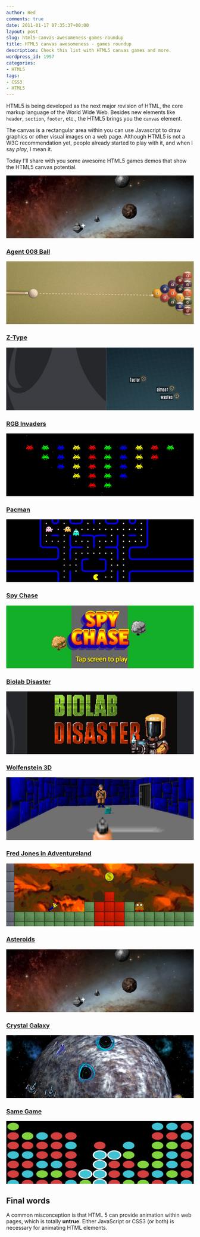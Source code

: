 ```yaml
---
author: Red
comments: true
date: 2011-01-17 07:35:37+00:00
layout: post
slug: html5-canvas-awesomeness-games-roundup
title: HTML5 canvas awesomeness - games roundup
description: Check this list with HTML5 canvas games and more.
wordpress_id: 1997
categories:
- HTML5
tags:
- CSS3
- HTML5
---
```


HTML5 is being developed as the next major revision of HTML, the core markup language of the World Wide Web. Besides new elements like `header`, `section`, `footer`, etc., the HTML5 brings you the `canvas` element. 

The canvas is a rectangular area within you can use Javascript to draw graphics or other visual images on a web page. Although HTML5 is not a W3C recommendation yet, people already started to play with it, and when I say _play_, I mean it. 

Today I'll share with you some awesome HTML5 games demos that show the HTML5 canvas potential.

![Asteroids canvas game](/wp-content/uploads/2011/01/asteroids.jpg)

<!-- more -->

### [Agent 008 Ball](http://agent8ball.com/)

[![](/wp-content/uploads/2011/01/8ball.jpg)](http://agent8ball.com/)

### [Z-Type](http://www.phoboslab.org/ztype/)

[![](/wp-content/uploads/2011/01/z-type.jpg)](http://www.phoboslab.org/ztype/)

### [RGB Invaders](http://10k.aneventapart.com/Uploads/392/)

[![](/wp-content/uploads/2011/01/rgb-invaders.jpg)](http://10k.aneventapart.com/Uploads/392/)

### [Pacman](http://arandomurl.com/2010/07/25/html5-pacman.html)

[![](/wp-content/uploads/2011/01/pacman.jpg)]( http://arandomurl.com/2010/07/25/html5-pacman.html)

### [Spy Chase](http://www.wilfscorner.co.uk/games/spychasemobile/)

[![](/wp-content/uploads/2011/01/spy-chase.jpg)](http://www.wilfscorner.co.uk/games/spychasemobile/)

### [Biolab Disaster](http://playbiolab.com/)

[![](/wp-content/uploads/2011/01/biolab-disaster.jpg)](http://playbiolab.com/)

### [Wolfenstein 3D](http://www.nihilogic.dk/labs/wolf/)

[![](/wp-content/uploads/2011/01/wolf.jpg)](http://www.nihilogic.dk/labs/wolf/)

### [Fred Jones in Adventureland](http://www.watersheep.org/~markh/html_canvas/game.html)

[![](/wp-content/uploads/2011/01/fred-jones-in-adventureland.jpg)](http://www.watersheep.org/~markh/html_canvas/game.html)

### [Asteroids](http://www.kevs3d.co.uk/dev/asteroids/)

[![](/wp-content/uploads/2011/01/asteroids.jpg)](http://www.kevs3d.co.uk/dev/asteroids/)

### [Crystal Galaxy](http://www.effectgames.com/effect/games/crystalgalaxy/)

[![](/wp-content/uploads/2011/01/crystal-galaxy.jpg)](http://www.effectgames.com/effect/games/crystalgalaxy/)

### [Same Game](http://grenlibre.fr/demo/same/)

[![](/wp-content/uploads/2011/01/same-game.jpg)](http://grenlibre.fr/demo/same/)

## Final words

A common misconception is that HTML 5 can provide animation within web pages, which is totally **untrue**. Either JavaScript or CSS3 (or both) is necessary for animating HTML elements.